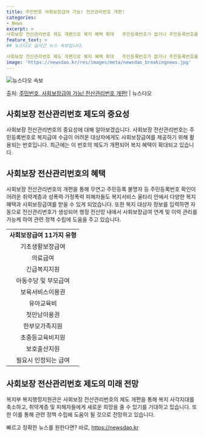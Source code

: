 ```yaml
---
title: 주민번호 사회보장급여 가능! 전산관리번호 개편!
categories:
- News
excerpt: >
사회보장 전산관리번호 제도 개편으로 복지 혜택 확대   주민등록번호가 없거나 주민등록번호를 사용하기 어려운 …
feature_text: >
## 뉴스다오 실시간 뉴스 속보입니다.

사회보장 전산관리번호 제도 개편으로 복지 혜택 확대   주민등록번호가 없거나 주민등록번호를 사용하기 어려운 …
image: 'https://newsdao.kr/res/images/meta/newsdao_breakingnews.jpg'
---
```


![뉴스다오 속보](https://newsdao.kr/res/images/meta/newsdao_breakingnews.jpg)

<p>출처: <a href="https://newsdao.kr/4581" rel="dofollow">주민번호, 사회보장급여 가능! 전산관리번호 개편!</a> | 뉴스다오</p>

<h2 data-ke-size="size26">사회보장 전산관리번호 제도의 중요성</h2>
<p data-ke-size="size16">사회보장 전산관리번호의 중요성에 대해 알아보겠습니다. 사회보장 전산관리번호는 주민등록번호로 복지급여 수급이 어려운 대상자에게도 사회보장급여를 제공하기 위해 활용되는 번호입니다. 최근에는 이 번호의 제도가 개편되어 복지 혜택이 확대되고 있습니다.</p>

<h2 data-ke-size="size26">사회보장 전산관리번호의 혜택</h2>
<p data-ke-size="size16">사회보장 전산관리번호의 개편을 통해 무연고·주민등록 불명자 등 주민등록번호 확인이 어려운 취약계층과 성폭력·가정폭력 피해자들도 복지서비스 울타리 안에서 다양한 복지 혜택과 사회보장급여를 받을 수 있게 되었습니다. 또한 복지 대상자 정보를 입력하면 자동으로 전산관리번호가 생성되어 행정 전산망 내에서 사회보장급여 연계 및 이력 관리를 가능케 하여 관련 정책 수립에 도움을 주고 있습니다.</p>

<table>
<tbody>
<tr>
<td style="text-align: center; height: 17px;"><b>사회보장급여 11가지 유형</b></td>
</tr>
<tr>
<td style="text-align: center; height: 17px;">기초생활보장급여</td>
</tr>
<tr>
<td style="text-align: center; height: 17px;">의료급여</td>
</tr>
<tr>
<td style="text-align: center; height: 17px;">긴급복지지원</td>
</tr>
<tr>
<td style="text-align: center; height: 17px;">아동수당 및 부모급여</td>
</tr>
<tr>
<td style="text-align: center; height: 17px;">보육서비스이용권</td>
</tr>
<tr>
<td style="text-align: center; height: 17px;">유아교육비</td>
</tr>
<tr>
<td style="text-align: center; height: 17px;">첫만남이용권</td>
</tr>
<tr>
<td style="text-align: center; height: 17px;">한부모가족지원</td>
</tr>
<tr>
<td style="text-align: center; height: 17px;">초중등교육비지원</td>
</tr>
<tr>
<td style="text-align: center; height: 17px;">보호출산지원</td>
</tr>
<tr>
<td style="text-align: center; height: 17px;">필요시 인정되는 급여</td>
</tr>
</tbody>
</table>

<h2 data-ke-size="size26">사회보장 전산관리번호 제도의 미래 전망</h2>
<p data-ke-size="size16">복지부 복지행정지원관은 사회보장 전산관리번호의 제도 개편을 통해 복지 사각지대를 축소하고, 취약계층 및 피해자들에게 새로운 희망을 줄 수 있기를 기대하고 있습니다. 또한 이를 통해 관련 정책 수립에 도움이 될 것으로 전망하고 있습니다.</p>
 

빠르고 정확한 뉴스를 원한다면? 바로, <a href="https://newsdao.kr" rel="dofollow">https://newsdao.kr</a>


    
